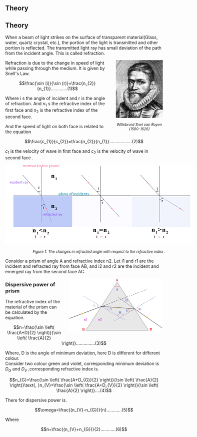 ## Theory 


## Theory

When a beam of light strikes on the surface of transparent material(Glass, water, quartz crystal, etc.), the portion of the light is transmitted and other portion is reflected. The transmitted light ray has small deviation of the path from the incident angle. This is called refraction.

<div style="float: right; margin-left: 20px;"> <img src="./images/figure1.jpg" alt="Figure 1" style="max-width: 150px; height: auto;"> <p style="text-align: center; font-size: smaller; font-style: italic;">Willebrord Snel van Royen <br>(1580-1626)</p> </div>

 Refraction is due to the change in speed of light while passing through the medium. It is given by Snell's Law.

 $$\frac{\sin (i)}{\sin (r)}=\frac{n_{2}}{n_{1}}.............(1)$$

Where i s the angle of incident and r is the angle of refraction. And $n_{1}$ s the refractive index of the first face and $n_{2}$ is the refractive index of the second face.
 
And the speed of light on both face is related to the equation

$$\frac{c_{1}}{c_{2}}=\frac{n_{2}}{n_{1}}..................(2)$$

$c_{1}$ is the velocity of wave in first face and $c_{2}$ is the velocity of wave in second face .



<div style="display: block; margin-left: auto; margin-right: auto; text-align: center; width: fit-content;">
<img src="./images/figure2.jpg" alt="Figure 2" style="max-width: 600px; height: auto;">
<p style="text-align: center; font-size: smaller; font-style: italic;">Figure 1: The changes in refracted angle with respect to the refractive index . </p>
</div>


Consider a prism  of angle A and refractive index n2. Let i1 and r1 are the incident and refracted ray from face AB, and i2 and r2 are the incident and emerged ray from the second face AC.


<div style="float: right; margin-left: 20px;"> <img src="./images/figure3.jpg" alt="Figure 3" style="max-width: 300px; height: auto;"> <p style="text-align: center; font-size: smaller; font-style: italic;"></p> </div>

### Dispersive power of prism
The refractive index of the material of the prism can be calculated by the equation.

 $$n=\frac{\sin \left( \frac{A+D}{2} \right)}{\sin \left( \frac{A}{2} \right)}...............(3)$$


Where, D is the angle of minimum deviation, here D is different for different colour.<br>
Consider two colour green and violet, corresponding minimum deviation is $D_{G}$ and $D_{V}$ ,corresponding  refractive index is.

$$n_{G}=\frac{\sin \left( \frac{A+D_{G}}{2} \right)}{\sin \left( \frac{A}{2} \right)}\text{,   }n_{V}=\frac{\sin \left( \frac{A+D_{V}}{2} \right)}{\sin \left( \frac{A}{2} \right)}....(4)$$

There for dispersive power is.

$$\omega=\frac{(n_{V}-n_{G})}{n}............(5)$$

Where 

$$n=\frac{(n_{V}+n_{G})}{2}............(6)$$


